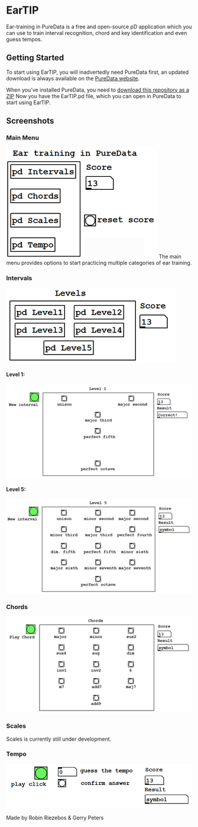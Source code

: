 # EarTIP
 Ear-training in PureData is a free and open-source pD application which you can use to train interval recognition, chord and key identification and even guess tempos.
 
 ## Getting Started
 To start using EarTIP, you will inadvertedly need PureData first, an updated download is always available on the [PureData website](https://puredata.info/downloads/pure-data).

When you've installed PureData, you need to [download this repository as a ZIP](https://github.com/baymoe/EarTIP/archive/canary.zip)
Now you have the EarTIP.pd file, which you can open in PureData to start using EarTIP.

## Screenshots
### Main Menu
![Main Menu](https://github.com/baymoe/EarTIP/blob/canary/screenshots/main%20menu.png "Main Menu")
The main menu provides options to start practicing multiple categories of ear training.

### Intervals
![Intervals Level Selection](https://github.com/baymoe/EarTIP/blob/canary/screenshots/intervals%20-%20level%20selection.png "Intervals Level Selection")

#### Level 1:
![Intervals Level 1](https://github.com/baymoe/EarTIP/blob/canary/screenshots/intervals%20-%20level%201.png "Intervals Level 1")

#### Level 5:
![Intervals Level 5](https://github.com/baymoe/EarTIP/blob/canary/screenshots/intervals%20-%20level%205.png "Intervals Level 5")

### Chords
![Chords](https://github.com/baymoe/EarTIP/blob/canary/screenshots/chords.png "Chords")

### Scales
Scales is currently still under development.

### Tempo
![Tempo](https://github.com/baymoe/EarTIP/blob/canary/screenshots/tempo.png "Tempo")

 Made by Robin Riezebos & Gerry Peters
